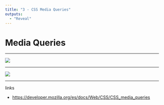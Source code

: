 ```yaml
---
title: "3 - CSS Media Queries"
outputs:
  - "Reveal"
---
```


# Media Queries

---

![](/img/media-query.jpg)

---

![](/img/responsive-clipart.gif)

---

links

- https://developer.mozilla.org/es/docs/Web/CSS/CSS_media_queries
